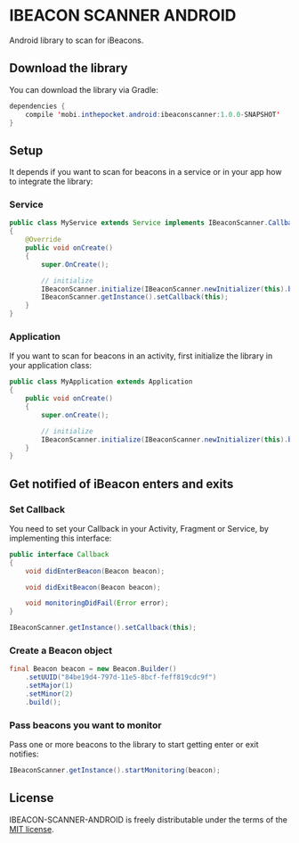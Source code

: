 # IBEACON SCANNER ANDROID #

Android library to scan for iBeacons.

## Download the library ##

You can download the library via Gradle:

```java
dependencies {
    compile 'mobi.inthepocket.android:ibeaconscanner:1.0.0-SNAPSHOT'
}
```

## Setup ##

It depends if you want to scan for beacons in a service or in your app how to integrate the library:

### Service ###

```java
public class MyService extends Service implements IBeaconScanner.Callback
{
    @Override
    public void onCreate()
    {
        super.OnCreate();

        // initialize
        IBeaconScanner.initialize(IBeaconScanner.newInitializer(this).build());
        IBeaconScanner.getInstance().setCallback(this);
    }
}
```

### Application ###

If you want to scan for beacons in an activity, first initialize the library in your application class:

```java
public class MyApplication extends Application
{
    public void onCreate()
    {
        super.onCreate();

        // initialize
        IBeaconScanner.initialize(IBeaconScanner.newInitializer(this).build());
    }
}
```

## Get notified of iBeacon enters and exits ##

### Set Callback ###

You need to set your Callback in your Activity, Fragment or Service, by implementing this interface:


```java
public interface Callback
{
    void didEnterBeacon(Beacon beacon);

    void didExitBeacon(Beacon beacon);

    void monitoringDidFail(Error error);
}
```


```java
IBeaconScanner.getInstance().setCallback(this);
```

### Create a Beacon object ###


```java
final Beacon beacon = new Beacon.Builder()
    .setUUID("84be19d4-797d-11e5-8bcf-feff819cdc9f")
    .setMajor(1)
    .setMinor(2)
    .build();
```

### Pass beacons you want to monitor ###

Pass one or more beacons to the library to start getting enter or exit notifies:

```java
IBeaconScanner.getInstance().startMonitoring(beacon);
```

## License

IBEACON-SCANNER-ANDROID is freely distributable under the terms of the [MIT license](http://url/blob/master/LICENSE).

[license-image]: http://img.shields.io/badge/license-MIT-blue.svg?style=flat
[license-url]: LICENSE
